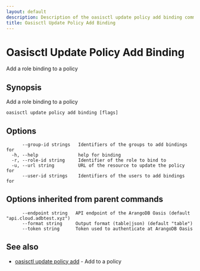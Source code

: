 ```yaml
---
layout: default
description: Description of the oasisctl update policy add binding command
title: Oasisctl Update Policy Add Binding
---
```

# Oasisctl Update Policy Add Binding

Add a role binding to a policy

## Synopsis

Add a role binding to a policy

```
oasisctl update policy add binding [flags]
```

## Options

```
      --group-id strings   Identifiers of the groups to add bindings for
  -h, --help               help for binding
  -r, --role-id string     Identifier of the role to bind to
  -u, --url string         URL of the resource to update the policy for
      --user-id strings    Identifiers of the users to add bindings for
```

## Options inherited from parent commands

```
      --endpoint string   API endpoint of the ArangoDB Oasis (default "api.cloud.adbtest.xyz")
      --format string     Output format (table|json) (default "table")
      --token string      Token used to authenticate at ArangoDB Oasis
```

## See also

* [oasisctl update policy add](oasisctl-update-policy-add.html)	 - Add to a policy

